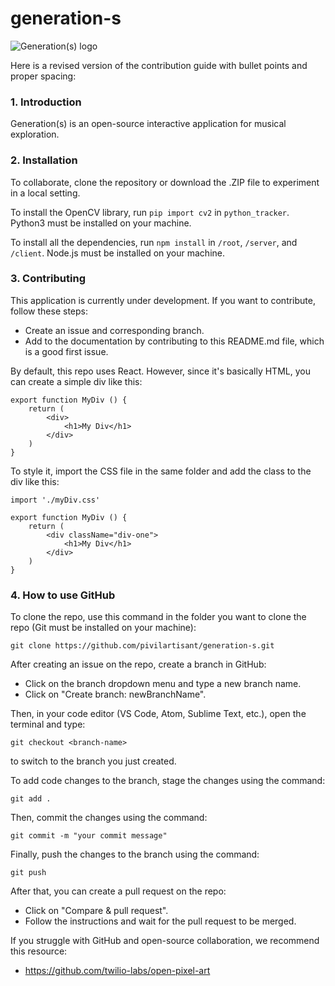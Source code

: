 # generation-s
![Generation(s) logo](./readmeAssets/generations.svg)

Here is a revised version of the contribution guide with bullet points and proper spacing:

### 1. Introduction

Generation(s) is an open-source interactive application for musical exploration.

### 2. Installation

To collaborate, clone the repository or download the .ZIP file to experiment in a local setting.

To install the OpenCV library, run `pip import cv2` in `python_tracker`. Python3 must be installed on your machine.

To install all the dependencies, run `npm install` in `/root`, `/server`, and `/client`. Node.js must be installed on your machine.

### 3. Contributing

This application is currently under development. If you want to contribute, follow these steps:

- Create an issue and corresponding branch.
- Add to the documentation by contributing to this README.md file, which is a good first issue.

By default, this repo uses React. However, since it's basically HTML, you can create a simple div like this:

```
export function MyDiv () {
    return (
        <div>
            <h1>My Div</h1>
        </div>
    )
}
```

To style it, import the CSS file in the same folder and add the class to the div like this:

```
import './myDiv.css'

export function MyDiv () {
    return (
        <div className="div-one">
            <h1>My Div</h1>
        </div>
    )
}
```

### 4. How to use GitHub

To clone the repo, use this command in the folder you want to clone the repo (Git must be installed on your machine):

```
git clone https://github.com/pivilartisant/generation-s.git
```

After creating an issue on the repo, create a branch in GitHub:

- Click on the branch dropdown menu and type a new branch name.
- Click on "Create branch: newBranchName".

Then, in your code editor (VS Code, Atom, Sublime Text, etc.), open the terminal and type:

```
git checkout <branch-name>
```

to switch to the branch you just created.

To add code changes to the branch, stage the changes using the command:

```
git add .
```

Then, commit the changes using the command:

```
git commit -m "your commit message"
```

Finally, push the changes to the branch using the command:

```
git push
```

After that, you can create a pull request on the repo:

- Click on "Compare & pull request".
- Follow the instructions and wait for the pull request to be merged.

If you struggle with GitHub and open-source collaboration, we recommend this resource:

- https://github.com/twilio-labs/open-pixel-art
